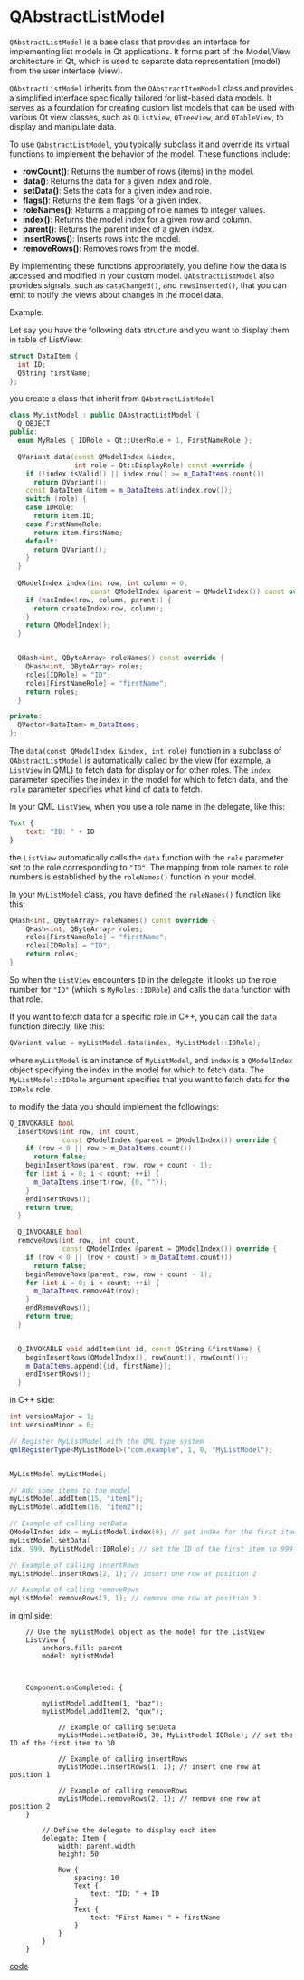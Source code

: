 # QAbstractListModel
`QAbstractListModel` is a base class that provides an interface for implementing list models in Qt applications. It forms part of the Model/View architecture in Qt, which is used to separate data representation (model) from the user interface (view).


`QAbstractListModel` inherits from the `QAbstractItemModel` class and provides a simplified interface specifically tailored for list-based data models. It serves as a foundation for creating custom list models that can be used with various Qt view classes, such as `QListView`, `QTreeView`, and `QTableView`, to display and manipulate data.


To use `QAbstractListModel`, you typically subclass it and override its virtual functions to implement the behavior of the model. These functions include:

- **rowCount()**: Returns the number of rows (items) in the model.
- **data()**: Returns the data for a given index and role.
- **setData()**: Sets the data for a given index and role.
- **flags()**: Returns the item flags for a given index.
- **roleNames()**: Returns a mapping of role names to integer values.
- **index()**: Returns the model index for a given row and column.
- **parent()**: Returns the parent index of a given index.
- **insertRows()**: Inserts rows into the model.
- **removeRows()**: Removes rows from the model.

By implementing these functions appropriately, you define how the data is accessed and modified in your custom model. `QAbstractListModel` also provides signals, such as `dataChanged()`,  and `rowsInserted()`, that you can emit to notify the views about changes in the model data.

Example:

Let say you have the following data structure and you want to display them in table of ListView:
```cpp
struct DataItem {
  int ID;
  QString firstName;
};
```
you create a class that inherit from `QAbstractListModel`
 
```cpp
class MyListModel : public QAbstractListModel {
  Q_OBJECT
public:
  enum MyRoles { IDRole = Qt::UserRole + 1, FirstNameRole };

  QVariant data(const QModelIndex &index,
                int role = Qt::DisplayRole) const override {
    if (!index.isValid() || index.row() >= m_DataItems.count())
      return QVariant();
    const DataItem &item = m_DataItems.at(index.row());
    switch (role) {
    case IDRole:
      return item.ID;
    case FirstNameRole:
      return item.firstName;
    default:
      return QVariant();
    }
  }
  
  QModelIndex index(int row, int column = 0,
                    const QModelIndex &parent = QModelIndex()) const override {
    if (hasIndex(row, column, parent)) {
      return createIndex(row, column);
    }
    return QModelIndex();
  }


  QHash<int, QByteArray> roleNames() const override {
    QHash<int, QByteArray> roles;
    roles[IDRole] = "ID";
    roles[FirstNameRole] = "firstName";
    return roles;
  }

private:
  QVector<DataItem> m_DataItems;
};
```

The `data(const QModelIndex &index, int role)` function in a subclass of `QAbstractListModel` is automatically called by the view (for example, a `ListView` in QML) to fetch data for display or for other roles. The `index` parameter specifies the index in the model for which to fetch data, and the `role` parameter specifies what kind of data to fetch.

In your QML `ListView`, when you use a role name in the delegate, like this:

```qml
Text {
    text: "ID: " + ID
}
```

the `ListView` automatically calls the `data` function with the `role` parameter set to the role corresponding to `"ID"`. The mapping from role names to role numbers is established by the `roleNames()` function in your model.

In your `MyListModel` class, you have defined the `roleNames()` function like this:

```cpp
QHash<int, QByteArray> roleNames() const override {
    QHash<int, QByteArray> roles;
    roles[FirstNameRole] = "firstName";
    roles[IDRole] = "ID";
    return roles;
}
```

So when the `ListView` encounters `ID` in the delegate, it looks up the role number for `"ID"` (which is `MyRoles::IDRole`) and calls the `data` function with that role.

If you want to fetch data for a specific role in C++, you can call the `data` function directly, like this:

```cpp
QVariant value = myListModel.data(index, MyListModel::IDRole);
```

where `myListModel` is an instance of `MyListModel`, and `index` is a `QModelIndex` object specifying the index in the model for which to fetch data. The `MyListModel::IDRole` argument specifies that you want to fetch data for the `IDRole` role.


to modify the data you should implement the followings:

```cpp
Q_INVOKABLE bool
  insertRows(int row, int count,
             const QModelIndex &parent = QModelIndex()) override {
    if (row < 0 || row > m_DataItems.count())
      return false;
    beginInsertRows(parent, row, row + count - 1);
    for (int i = 0; i < count; ++i) {
      m_DataItems.insert(row, {0, ""});
    }
    endInsertRows();
    return true;
  }

  Q_INVOKABLE bool
  removeRows(int row, int count,
             const QModelIndex &parent = QModelIndex()) override {
    if (row < 0 || (row + count) > m_DataItems.count())
      return false;
    beginRemoveRows(parent, row, row + count - 1);
    for (int i = 0; i < count; ++i) {
      m_DataItems.removeAt(row);
    }
    endRemoveRows();
    return true;
  }


  Q_INVOKABLE void addItem(int id, const QString &firstName) {
    beginInsertRows(QModelIndex(), rowCount(), rowCount());
    m_DataItems.append({id, firstName});
    endInsertRows();
  }
```

 
in C++ side:

```cpp
int versionMajor = 1;
int versionMinor = 0;

// Register MyListModel with the QML type system
qmlRegisterType<MyListModel>("com.example", 1, 0, "MyListModel");


MyListModel myListModel;

// Add some items to the model
myListModel.addItem(15, "item1");
myListModel.addItem(16, "item2");

// Example of calling setData
QModelIndex idx = myListModel.index(0); // get index for the first item
myListModel.setData(
idx, 999, MyListModel::IDRole); // set the ID of the first item to 999

// Example of calling insertRows
myListModel.insertRows(2, 1); // insert one row at position 2

// Example of calling removeRows
myListModel.removeRows(3, 1); // remove one row at position 3
```

in qml side:

```
    // Use the myListModel object as the model for the ListView
    ListView {
        anchors.fill: parent
        model: myListModel

    

    Component.onCompleted: {

        myListModel.addItem(1, "baz");
        myListModel.addItem(2, "qux");

            // Example of calling setData
            myListModel.setData(0, 30, MyListModel.IDRole); // set the ID of the first item to 30

            // Example of calling insertRows
            myListModel.insertRows(1, 1); // insert one row at position 1

            // Example of calling removeRows
            myListModel.removeRows(2, 1); // remove one row at position 2
    }

        // Define the delegate to display each item
        delegate: Item {
            width: parent.width
            height: 50

            Row {
                spacing: 10
                Text {
                    text: "ID: " + ID
                }
                Text {
                    text: "First Name: " + firstName
                }
            }
        }
    }
```   

 
 
 
 
 
 
 



[code](../src/q_list_view.cpp)
